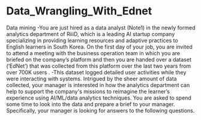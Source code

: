 # Data_Wrangling_With_Ednet
 Data mining
 -You are just hired as a data analyst (Note1) in the newly formed analytics department of RiiiD,
which is a leading AI startup company specializing in providing learning resources and adaptive
practices to English learners in South Korea. On the first day of your job, you are invited to
attend a meeting with the business operation team in which you are briefed on the company’s
platform and then you are handed over a dataset (‘EdNet’) that was collected from this platform
over the last two years from over 700K users .
-This dataset logged detailed user activities while
they were interacting with systems. Intrigued by the sheer amount of data collected, your
manager is interested in how the analytics department can help to support the company's
missions to reimagine the learner’s experience using AI/ML/data analytics techniques. You are
asked to spend some time to look into the data and prepare a brief to your manager.
Specifically, your manager is looking for answers to the following questions.

